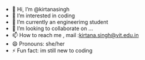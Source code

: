 - 👋 Hi, I’m @kirtanasingh
- 👀 I’m interested in coding
- 🌱 I’m currently an engineerimg student
- 💞️ I’m looking to collaborate on ...
- 📫 How to reach me , mail :kirtana.singh@vit.edu.in
- 😄 Pronouns: she/her
- ⚡ Fun fact: im still new to coding

<!---
kirtanasingh/kirtanasingh is a ✨ special ✨ repository because its `README.md` (this file) appears on your GitHub profile.
You can click the Preview link to take a look at your changes.
--->
